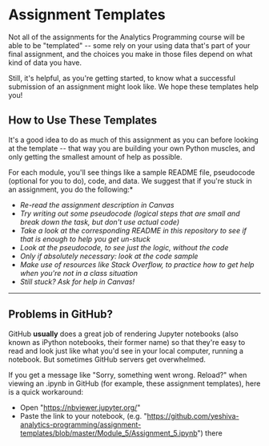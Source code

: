 # Assignment Templates

Not all of the assignments for the Analytics Programming course will be able to be "templated" -- some rely on your using data that's part of your final assignment, and the choices you make in those files depend on what kind of data you have.

Still, it's helpful, as you're getting started, to know what a successful submission of an assignment might look like.  We hope these templates help you!

## How to Use These Templates

It's a good idea to do as much of this assignment as you can before looking at the template -- that way you are building your own Python muscles, and only getting the smallest amount of help as possible.

For each module, you'll see things like a sample README file, pseudocode (optional for you to do), code, and data.  We suggest that if you're stuck in an assignment, you do the following:*

* *Re-read the assignment description in Canvas*
* *Try writing out some pseudocode (logical steps that are small and break down the task, but don't use actual code)*
* *Take a look at the corresponding README in this repository to see if that is enough to help you get un-stuck*
* *Look at the pseudocode, to see just the logic, without the code*
* *Only if absolutely necessary: look at the code sample*
* *Make use of resources like Stack Overflow, to practice how to get help when you're not in a class situation*
* *Still stuck?  Ask for help in Canvas!*

---------


## Problems in GitHub?

GitHub **usually** does a great job of rendering Jupyter notebooks (also known as iPython notebooks, their former name) so that they're easy to read and look just like what you'd see in your local computer, running a notebook.  But sometimes GitHub servers get overwhelmed.

If you get a message like "Sorry, something went wrong. Reload?" when viewing an .ipynb in GitHub (for example, these assignment templates), here is a quick workaround:

* Open "https://nbviewer.jupyter.org/"
* Paste the link to your notebook, (e.g. "https://github.com/yeshiva-analytics-programming/assignment-templates/blob/master/Module_5/Assignment_5.ipynb") there 


